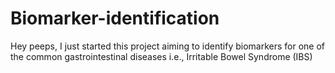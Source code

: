 # Biomarker-identification

Hey peeps, I just started this project aiming to identify biomarkers for one of the common gastrointestinal diseases i.e., Irritable Bowel Syndrome (IBS)
